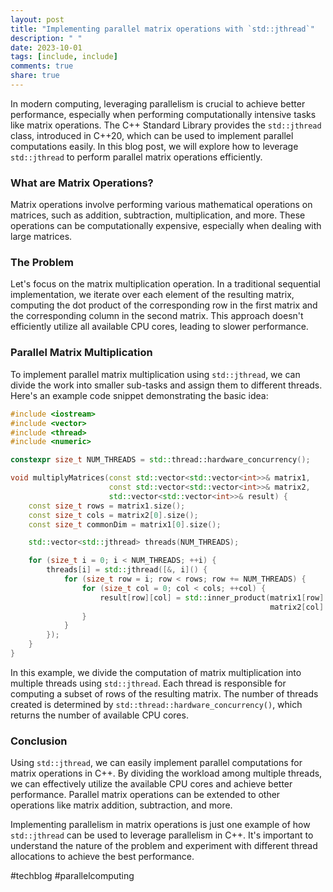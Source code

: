 ```yaml
---
layout: post
title: "Implementing parallel matrix operations with `std::jthread`"
description: " "
date: 2023-10-01
tags: [include, include]
comments: true
share: true
---
```


In modern computing, leveraging parallelism is crucial to achieve better performance, especially when performing computationally intensive tasks like matrix operations. The C++ Standard Library provides the `std::jthread` class, introduced in C++20, which can be used to implement parallel computations easily. In this blog post, we will explore how to leverage `std::jthread` to perform parallel matrix operations efficiently.

### What are Matrix Operations?

Matrix operations involve performing various mathematical operations on matrices, such as addition, subtraction, multiplication, and more. These operations can be computationally expensive, especially when dealing with large matrices.

### The Problem

Let's focus on the matrix multiplication operation. In a traditional sequential implementation, we iterate over each element of the resulting matrix, computing the dot product of the corresponding row in the first matrix and the corresponding column in the second matrix. This approach doesn't efficiently utilize all available CPU cores, leading to slower performance.

### Parallel Matrix Multiplication

To implement parallel matrix multiplication using `std::jthread`, we can divide the work into smaller sub-tasks and assign them to different threads. Here's an example code snippet demonstrating the basic idea:

```cpp
#include <iostream>
#include <vector>
#include <thread>
#include <numeric>

constexpr size_t NUM_THREADS = std::thread::hardware_concurrency();

void multiplyMatrices(const std::vector<std::vector<int>>& matrix1,
                      const std::vector<std::vector<int>>& matrix2,
                      std::vector<std::vector<int>>& result) {
    const size_t rows = matrix1.size();
    const size_t cols = matrix2[0].size();
    const size_t commonDim = matrix1[0].size();

    std::vector<std::jthread> threads(NUM_THREADS);

    for (size_t i = 0; i < NUM_THREADS; ++i) {
        threads[i] = std::jthread([&, i]() {
            for (size_t row = i; row < rows; row += NUM_THREADS) {
                for (size_t col = 0; col < cols; ++col) {
                    result[row][col] = std::inner_product(matrix1[row].begin(), matrix1[row].end(),
                                                          matrix2[col].begin(), 0);
                }
            }
        });
    }
}
```

In this example, we divide the computation of matrix multiplication into multiple threads using `std::jthread`. Each thread is responsible for computing a subset of rows of the resulting matrix. The number of threads created is determined by `std::thread::hardware_concurrency()`, which returns the number of available CPU cores.

### Conclusion

Using `std::jthread`, we can easily implement parallel computations for matrix operations in C++. By dividing the workload among multiple threads, we can effectively utilize the available CPU cores and achieve better performance. Parallel matrix operations can be extended to other operations like matrix addition, subtraction, and more.

Implementing parallelism in matrix operations is just one example of how `std::jthread` can be used to leverage parallelism in C++. It's important to understand the nature of the problem and experiment with different thread allocations to achieve the best performance.

#techblog #parallelcomputing